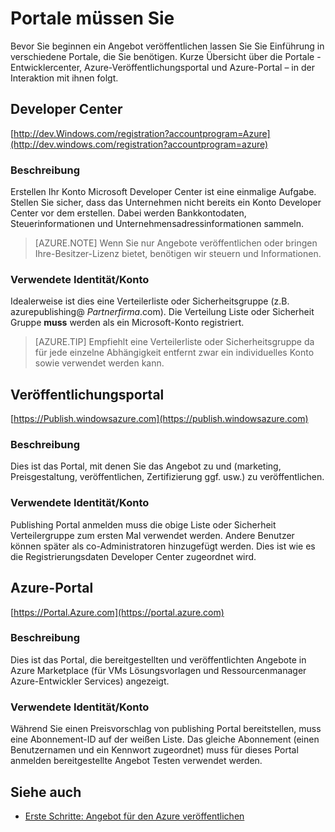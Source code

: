 <properties
   pageTitle="Überblick über die verschiedenen Portale benötigt, erstellen Sie ein Angebot für den Markt | Microsoft Azure"
   description="Überblick über die verschiedenen Portale benötigt, erstellen Sie ein Angebot für den Markt"
   services="marketplace-publishing"
   documentationCenter=""
   authors="HannibalSII"
   manager="hascipio"
   editor=""/>

<tags
   ms.service="marketplace"
   ms.devlang="na"
   ms.topic="article"
   ms.tgt_pltfrm="na"
   ms.workload="na"
   ms.date="07/27/2016"
   ms.author="hascipio" />


# <a name="portals-you-will-need"></a>Portale müssen Sie
Bevor Sie beginnen ein Angebot veröffentlichen lassen Sie Sie Einführung in verschiedene Portale, die Sie benötigen. Kurze Übersicht über die Portale - Entwicklercenter, Azure-Veröffentlichungsportal und Azure-Portal – in der Interaktion mit ihnen folgt.                                                                            
## <a name="developer-center"></a>Developer Center
[http://dev.Windows.com/registration?accountprogram=Azure](http://dev.windows.com/registration?accountprogram=azure)
### <a name="description"></a>Beschreibung
Erstellen Ihr Konto Microsoft Developer Center ist eine einmalige Aufgabe. Stellen Sie sicher, dass das Unternehmen nicht bereits ein Konto Developer Center vor dem erstellen. Dabei werden Bankkontodaten, Steuerinformationen und Unternehmensadressinformationen sammeln.

> [AZURE.NOTE] Wenn Sie nur Angebote veröffentlichen oder bringen Ihre-Besitzer-Lizenz bietet, benötigen wir steuern und Informationen.

### <a name="identityaccount-used"></a>Verwendete Identität/Konto
Idealerweise ist dies eine Verteilerliste oder Sicherheitsgruppe (z.B. azurepublishing@ *Partnerfirma*.com). Die Verteilung Liste oder Sicherheit Gruppe **muss** werden als ein Microsoft-Konto registriert.

> [AZURE.TIP] Empfiehlt eine Verteilerliste oder Sicherheitsgruppe da für jede einzelne Abhängigkeit entfernt zwar ein individuelles Konto sowie verwendet werden kann.

## <a name="publishing-portal"></a>Veröffentlichungsportal
[https://Publish.windowsazure.com](https://publish.windowsazure.com)

### <a name="description"></a>Beschreibung
Dies ist das Portal, mit denen Sie das Angebot zu und (marketing, Preisgestaltung, veröffentlichen, Zertifizierung ggf. usw.) zu veröffentlichen.

### <a name="identityaccount-used"></a>Verwendete Identität/Konto
Publishing Portal anmelden muss die obige Liste oder Sicherheit Verteilergruppe zum ersten Mal verwendet werden. Andere Benutzer können später als co-Administratoren hinzugefügt werden. Dies ist wie es die Registrierungsdaten Developer Center zugeordnet wird.

## <a name="azure-portal"></a>Azure-Portal
[https://Portal.Azure.com](https://portal.azure.com)
### <a name="description"></a>Beschreibung
Dies ist das Portal, die bereitgestellten und veröffentlichten Angebote in Azure Marketplace (für VMs Lösungsvorlagen und Ressourcenmanager Azure-Entwickler Services) angezeigt.
### <a name="identityaccount-used"></a>Verwendete Identität/Konto
Während Sie einen Preisvorschlag von publishing Portal bereitstellen, muss eine Abonnement-ID auf der weißen Liste. Das gleiche Abonnement (einen Benutzernamen und ein Kennwort zugeordnet) muss für dieses Portal anmelden bereitgestellte Angebot Testen verwendet werden.

## <a name="see-also"></a>Siehe auch
- [Erste Schritte: Angebot für den Azure veröffentlichen](marketplace-publishing-getting-started.md)
